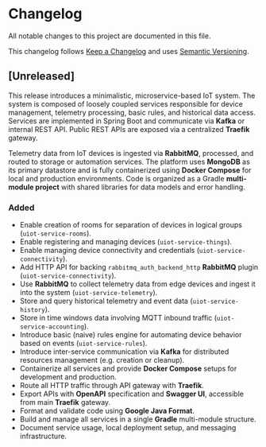 # Changelog

All notable changes to this project are documented in this file.

This changelog follows [Keep a Changelog](https://keepachangelog.com/en/1.1.0/)
and uses [Semantic Versioning](https://semver.org/spec/v2.0.0.html).

## [Unreleased]

This release introduces a minimalistic, microservice-based IoT system. The system is composed of loosely coupled
services responsible for device management, telemetry processing, basic rules, and historical data access. Services are
implemented in Spring Boot and communicate via **Kafka** or internal REST API. Public REST APIs are exposed via a
centralized **Traefik** gateway.

Telemetry data from IoT devices is ingested via **RabbitMQ**, processed, and routed to storage or automation services.
The platform uses **MongoDB** as its primary datastore and is fully containerized using **Docker Compose** for local
and production environments. Code is organized as a Gradle **multi-module project** with shared libraries for data
models and error handling.

### Added

- Enable creation of rooms for separation of devices in logical groups (`uiot-service-rooms`).
- Enable registering and managing devices (`uiot-service-things`).
- Enable managing device connectivity and credentials (`uiot-service-connectivity`).
- Add HTTP API for backing `rabbitmq_auth_backend_http` **RabbitMQ** plugin (`uiot-service-connectivity`).
- Use **RabbitMQ** to collect telemetry data from edge devices and ingest it into the system (`uiot-service-telemetry`).
- Store and query historical telemetry and event data (`uiot-service-history`).
- Store in time windows data involving MQTT inbound traffic (`uiot-service-accounting`).
- Introduce basic (naive) rules engine for automating device behavior based on events (`uiot-service-rules`).
- Introduce inter-service communication via **Kafka** for distributed resources management (e.g. creation or cleanup).
- Containerize all services and provide **Docker Compose** setups for development and production.
- Route all HTTP traffic through API gateway with **Traefik**.
- Export APIs with **OpenAPI** specification and **Swagger UI**, accessible from main **Traefik** gateway.
- Format and validate code using **Google Java Format**.
- Build and manage all services in a single **Gradle** multi-module structure.
- Document service usage, local deployment setup, and messaging infrastructure.
